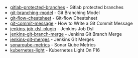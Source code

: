 * [gitlab-protected-branches](https://docs.gitlab.com/ee/user/project/protected_branches.html) - Gitlab protected branches
* [git-branching-model](https://nvie.com/posts/a-successful-git-branching-model/) - Git Branching Model
* [git-flow-cheatsheet](http://danielkummer.github.io/git-flow-cheatsheet/index.html) - Git-flow Cheatsheet
* [git-commit-message](https://chris.beams.io/posts/git-commit/) - How to Write a Git Commit Message
* [jenkins-job-dsl-plugin](https://jenkinsci.github.io/job-dsl-plugin/) - Jenkins Job Dsl 
* [jenkins-git-branch-merge](https://www.linkedin.com/pulse/automated-code-merge-automatic-review-using-jenkins-muhammad-hamed) - Jenkins Git Branch Merge
* [jenkins-git-merges](https://andrewtarry.com/jenkins_git_merges/) - Jenkins Git Merges
* [sonarqube-metrics](https://docs.sonarqube.org/latest/user-guide/metric-definitions/) - Sonar Qube Metrics
* [kubernetes-light](https://thenewstack.io/how-the-u-s-air-force-deployed-kubernetes-and-istio-on-an-f-16-in-45-days/) - Kubernetes Light On F16
